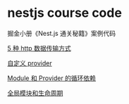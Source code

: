# nestjs course code

掘金小册《Nest.js 通关秘籍》案例代码

[5 种 http 数据传输方式](./five-transmission-method)

[自定义 provider](./custom-provider)

[Module 和 Provider 的循环依赖](./circular-dependency)

[全局模块和生命周期](./global-and-lifecycle)
